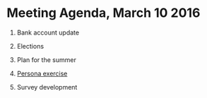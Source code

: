 # Meeting Agenda, March 10 2016

1. Bank account update

2. Elections

3. Plan for the summer

4. [Persona exercise](http://mozillascience.github.io/working-open-workshop/personas_pathways/)

5. Survey development
